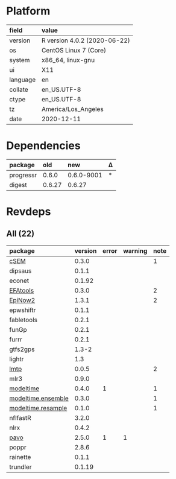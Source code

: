 # Platform

|field    |value                        |
|:--------|:----------------------------|
|version  |R version 4.0.2 (2020-06-22) |
|os       |CentOS Linux 7 (Core)        |
|system   |x86_64, linux-gnu            |
|ui       |X11                          |
|language |en                           |
|collate  |en_US.UTF-8                  |
|ctype    |en_US.UTF-8                  |
|tz       |America/Los_Angeles          |
|date     |2020-12-11                   |

# Dependencies

|package   |old    |new        |Δ  |
|:---------|:------|:----------|:--|
|progressr |0.6.0  |0.6.0-9001 |*  |
|digest    |0.6.27 |0.6.27     |   |

# Revdeps

## All (22)

|package                                             |version |error |warning |note |
|:---------------------------------------------------|:-------|:-----|:-------|:----|
|[cSEM](problems.md#csem)                            |0.3.0   |      |        |1    |
|dipsaus                                             |0.1.1   |      |        |     |
|econet                                              |0.1.92  |      |        |     |
|[EFAtools](problems.md#efatools)                    |0.3.0   |      |        |2    |
|[EpiNow2](problems.md#epinow2)                      |1.3.1   |      |        |2    |
|epwshiftr                                           |0.1.1   |      |        |     |
|fabletools                                          |0.2.1   |      |        |     |
|funGp                                               |0.2.1   |      |        |     |
|furrr                                               |0.2.1   |      |        |     |
|gtfs2gps                                            |1.3-2   |      |        |     |
|lightr                                              |1.3     |      |        |     |
|[lmtp](problems.md#lmtp)                            |0.0.5   |      |        |2    |
|mlr3                                                |0.9.0   |      |        |     |
|[modeltime](problems.md#modeltime)                  |0.4.0   |1     |        |1    |
|[modeltime.ensemble](problems.md#modeltimeensemble) |0.3.0   |      |        |1    |
|[modeltime.resample](problems.md#modeltimeresample) |0.1.0   |      |        |1    |
|nflfastR                                            |3.2.0   |      |        |     |
|nlrx                                                |0.4.2   |      |        |     |
|[pavo](problems.md#pavo)                            |2.5.0   |1     |1       |     |
|poppr                                               |2.8.6   |      |        |     |
|rainette                                            |0.1.1   |      |        |     |
|trundler                                            |0.1.19  |      |        |     |


